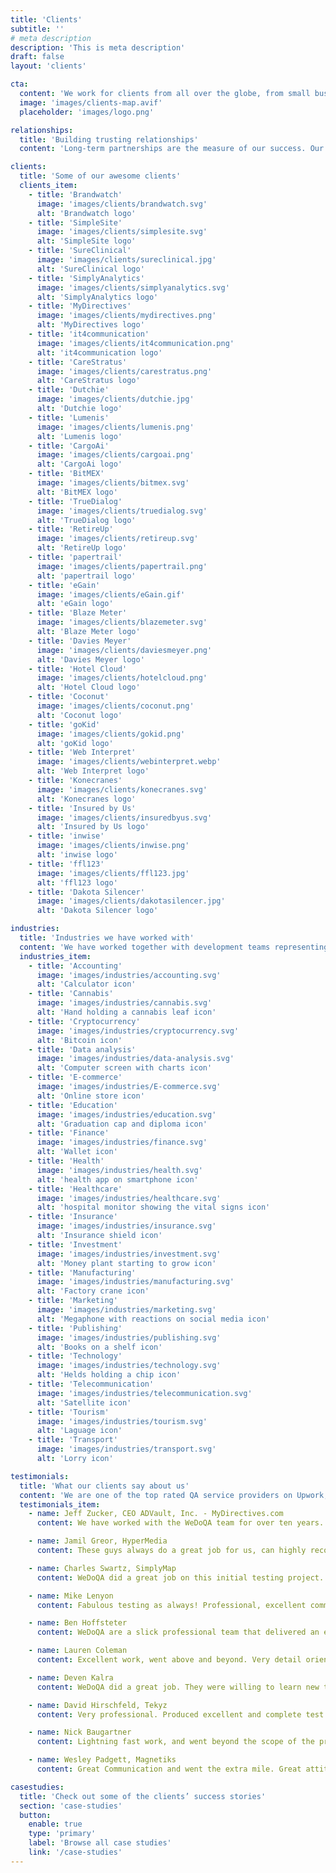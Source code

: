 ```yaml
---
title: 'Clients'
subtitle: ''
# meta description
description: 'This is meta description'
draft: false
layout: 'clients'

cta:
  content: 'We work for clients from all over the globe, from small businesses and startups to established global corporations.'
  image: 'images/clients-map.avif'
  placeholder: 'images/logo.png'

relationships:
  title: 'Building trusting relationships'
  content: 'Long-term partnerships are the measure of our success. Our passion and commitment in everything we do is reflected in relationships with our clients, a great part of whom we have been successfully conducting business with for longer than 10 years. We became a significant part of their teams, and what they most appreciate about us is our reliability and a sense of ownership and responsibility.'

clients:
  title: 'Some of our awesome clients'
  clients_item:
    - title: 'Brandwatch'
      image: 'images/clients/brandwatch.svg'
      alt: 'Brandwatch logo'
    - title: 'SimpleSite'
      image: 'images/clients/simplesite.svg'
      alt: 'SimpleSite logo'
    - title: 'SureClinical'
      image: 'images/clients/sureclinical.jpg'
      alt: 'SureClinical logo'
    - title: 'SimplyAnalytics'
      image: 'images/clients/simplyanalytics.svg'
      alt: 'SimplyAnalytics logo'
    - title: 'MyDirectives'
      image: 'images/clients/mydirectives.png'
      alt: 'MyDirectives logo'
    - title: 'it4communication'
      image: 'images/clients/it4communication.png'
      alt: 'it4communication logo'
    - title: 'CareStratus'
      image: 'images/clients/carestratus.png'
      alt: 'CareStratus logo'
    - title: 'Dutchie'
      image: 'images/clients/dutchie.jpg'
      alt: 'Dutchie logo'
    - title: 'Lumenis'
      image: 'images/clients/lumenis.png'
      alt: 'Lumenis logo'
    - title: 'CargoAi'
      image: 'images/clients/cargoai.png'
      alt: 'CargoAi logo'
    - title: 'BitMEX'
      image: 'images/clients/bitmex.svg'
      alt: 'BitMEX logo'
    - title: 'TrueDialog'
      image: 'images/clients/truedialog.svg'
      alt: 'TrueDialog logo'
    - title: 'RetireUp'
      image: 'images/clients/retireup.svg'
      alt: 'RetireUp logo'
    - title: 'papertrail'
      image: 'images/clients/papertrail.png'
      alt: 'papertrail logo'
    - title: 'eGain'
      image: 'images/clients/eGain.gif'
      alt: 'eGain logo'
    - title: 'Blaze Meter'
      image: 'images/clients/blazemeter.svg'
      alt: 'Blaze Meter logo'
    - title: 'Davies Meyer'
      image: 'images/clients/daviesmeyer.png'
      alt: 'Davies Meyer logo'
    - title: 'Hotel Cloud'
      image: 'images/clients/hotelcloud.png'
      alt: 'Hotel Cloud logo'
    - title: 'Coconut'
      image: 'images/clients/coconut.png'
      alt: 'Coconut logo'
    - title: 'goKid'
      image: 'images/clients/gokid.png'
      alt: 'goKid logo'
    - title: 'Web Interpret'
      image: 'images/clients/webinterpret.webp'
      alt: 'Web Interpret logo'
    - title: 'Konecranes'
      image: 'images/clients/konecranes.svg'
      alt: 'Konecranes logo'
    - title: 'Insured by Us'
      image: 'images/clients/insuredbyus.svg'
      alt: 'Insured by Us logo'
    - title: 'inwise'
      image: 'images/clients/inwise.png'
      alt: 'inwise logo'
    - title: 'ffl123'
      image: 'images/clients/ffl123.jpg'
      alt: 'ffl123 logo'
    - title: 'Dakota Silencer'
      image: 'images/clients/dakotasilencer.jpg'
      alt: 'Dakota Silencer logo'

industries:
  title: 'Industries we have worked with'
  content: 'We have worked together with development teams representing a variety of sectors. We are especially proud of the high standards and constant quality we deliver to even the most demanding industries.'
  industries_item:
    - title: 'Accounting'
      image: 'images/industries/accounting.svg'
      alt: 'Calculator icon'
    - title: 'Cannabis'
      image: 'images/industries/cannabis.svg'
      alt: 'Hand holding a cannabis leaf icon'
    - title: 'Cryptocurrency'
      image: 'images/industries/cryptocurrency.svg'
      alt: 'Bitcoin icon'
    - title: 'Data analysis'
      image: 'images/industries/data-analysis.svg'
      alt: 'Computer screen with charts icon'
    - title: 'E-commerce'
      image: 'images/industries/E-commerce.svg'
      alt: 'Online store icon'
    - title: 'Education'
      image: 'images/industries/education.svg'
      alt: 'Graduation cap and diploma icon'
    - title: 'Finance'
      image: 'images/industries/finance.svg'
      alt: 'Wallet icon'
    - title: 'Health'
      image: 'images/industries/health.svg'
      alt: 'health app on smartphone icon'
    - title: 'Healthcare'
      image: 'images/industries/healthcare.svg'
      alt: 'hospital monitor showing the vital signs icon'
    - title: 'Insurance'
      image: 'images/industries/insurance.svg'
      alt: 'Insurance shield icon'
    - title: 'Investment'
      image: 'images/industries/investment.svg'
      alt: 'Money plant starting to grow icon'
    - title: 'Manufacturing'
      image: 'images/industries/manufacturing.svg'
      alt: 'Factory crane icon'
    - title: 'Marketing'
      image: 'images/industries/marketing.svg'
      alt: 'Megaphone with reactions on social media icon'
    - title: 'Publishing'
      image: 'images/industries/publishing.svg'
      alt: 'Books on a shelf icon'
    - title: 'Technology'
      image: 'images/industries/technology.svg'
      alt: 'Helds holding a chip icon'
    - title: 'Telecommunication'
      image: 'images/industries/telecommunication.svg'
      alt: 'Satellite icon'
    - title: 'Tourism'
      image: 'images/industries/tourism.svg'
      alt: 'Laguage icon'
    - title: 'Transport'
      image: 'images/industries/transport.svg'
      alt: 'Lorry icon'

testimonials:
  title: 'What our clients say about us'
  content: 'We are one of the top rated QA service providers on Upwork, where you can find [more of our clients’ honest reviews](https://www.upwork.com/o/companies/~01ea0de13226020013/).'
  testimonials_item:
    - name: Jeff Zucker, CEO ADVault, Inc. - MyDirectives.com
      content: We have worked with the WeDoQA team for over ten years. They have always exceeded our high expectations. The team is focused, smart, organized and consistently delivers results. We highly recommend them if you’re looking for a best-in-class QA partner.

    - name: Jamil Greor, HyperMedia
      content: These guys always do a great job for us, can highly recommend for any testing work. Will definitely continue to use their services in the future.

    - name: Charles Swartz, SimplyMap
      content: WeDoQA did a great job on this initial testing project. So well that we decided to continue to work with them on a separate hourly project. We are very happy with their work, skills, and communication. They are testing experts. We hope to have a long term relationship with WeDoQA.

    - name: Mike Lenyon
      content: Fabulous testing as always! Professional, excellent communication, needs very little instruction because he knows his craft and pursues it diligently.

    - name: Ben Hoffsteter
      content: WeDoQA are a slick professional team that delivered an excellent job with pinpoint accuracy. If you want an elite team, pick WeDoQA!

    - name: Lauren Coleman
      content: Excellent work, went above and beyond. Very detail oriented. Gave suggestions to improve the application, I will implement most of them. Very smart test plan and execution was perfect. Thank you.

    - name: Deven Kalra
      content: WeDoQA did a great job. They were willing to learn new tools to get the job done. He did a thorough job, provided continuous feedback, asked questions to clarify any doubts and produced good code. I would certainly hire him again.

    - name: David Hirschfeld, Tekyz
      content: Very professional. Produced excellent and complete test plans and completed the testing with a solid understanding of the requirements with a minimal amount of support from me.

    - name: Nick Baugartner
      content: Lightning fast work, and went beyond the scope of the project to please me. Excellent coder, highly recommended.

    - name: Wesley Padgett, Magnetiks
      content: Great Communication and went the extra mile. Great attitude and we will use them again for more projects.

casestudies:
  title: 'Check out some of the clients’ success stories'
  section: 'case-studies'
  button:
    enable: true
    type: 'primary'
    label: 'Browse all case studies'
    link: '/case-studies'
---
```

